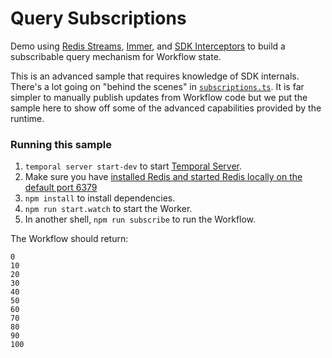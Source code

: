 # Query Subscriptions

Demo using [Redis Streams](https://redis.io/topics/streams-intro), [Immer](https://github.com/immerjs/immer),
and [SDK Interceptors](https://docs.temporal.io/dev-guide/typescript/features#interceptors) to build a subscribable query mechanism for Workflow state.

This is an advanced sample that requires knowledge of SDK internals. There's a lot going on "behind the scenes" in [`subscriptions.ts`](./src/workflows/subscriptions.ts).
It is far simpler to manually publish updates from Workflow code but we put the sample here to show off some of the advanced capabilities provided by the runtime.

### Running this sample

1. `temporal server start-dev` to start [Temporal Server](https://github.com/temporalio/cli/#installation).
1. Make sure you have [installed Redis and started Redis locally on the default port 6379](https://redis.io/topics/quickstart)
1. `npm install` to install dependencies.
1. `npm run start.watch` to start the Worker.
1. In another shell, `npm run subscribe` to run the Workflow.

The Workflow should return:

```
0
10
20
30
40
50
60
70
80
90
100
```

